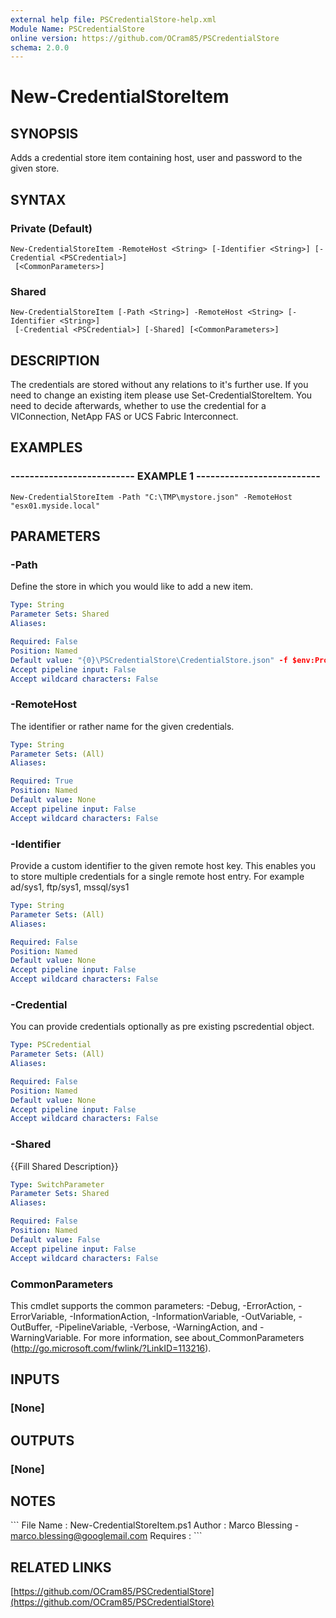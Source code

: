 ```yaml
---
external help file: PSCredentialStore-help.xml
Module Name: PSCredentialStore
online version: https://github.com/OCram85/PSCredentialStore
schema: 2.0.0
---
```


# New-CredentialStoreItem

## SYNOPSIS
Adds a credential store item containing host, user and password to the given store.

## SYNTAX

### Private (Default)
```
New-CredentialStoreItem -RemoteHost <String> [-Identifier <String>] [-Credential <PSCredential>]
 [<CommonParameters>]
```

### Shared
```
New-CredentialStoreItem [-Path <String>] -RemoteHost <String> [-Identifier <String>]
 [-Credential <PSCredential>] [-Shared] [<CommonParameters>]
```

## DESCRIPTION
The credentials are stored without any relations to it's further use.
If you need to change an existing
item please use Set-CredentialStoreItem.
You need to decide afterwards, whether to use the credential for
a VIConnection, NetApp FAS or UCS Fabric Interconnect.

## EXAMPLES

### -------------------------- EXAMPLE 1 --------------------------
```
New-CredentialStoreItem -Path "C:\TMP\mystore.json" -RemoteHost "esx01.myside.local"
```

## PARAMETERS

### -Path
Define the store in which you would like to add a new item.

```yaml
Type: String
Parameter Sets: Shared
Aliases: 

Required: False
Position: Named
Default value: "{0}\PSCredentialStore\CredentialStore.json" -f $env:ProgramData
Accept pipeline input: False
Accept wildcard characters: False
```

### -RemoteHost
The identifier or rather name for the given credentials.

```yaml
Type: String
Parameter Sets: (All)
Aliases: 

Required: True
Position: Named
Default value: None
Accept pipeline input: False
Accept wildcard characters: False
```

### -Identifier
Provide a custom identifier to the given remote host key.
This enables you to store multiple credentials
for a single remote host entry.
For example ad/sys1, ftp/sys1, mssql/sys1

```yaml
Type: String
Parameter Sets: (All)
Aliases: 

Required: False
Position: Named
Default value: None
Accept pipeline input: False
Accept wildcard characters: False
```

### -Credential
You can provide credentials optionally as pre existing pscredential object.

```yaml
Type: PSCredential
Parameter Sets: (All)
Aliases: 

Required: False
Position: Named
Default value: None
Accept pipeline input: False
Accept wildcard characters: False
```

### -Shared
{{Fill Shared Description}}

```yaml
Type: SwitchParameter
Parameter Sets: Shared
Aliases: 

Required: False
Position: Named
Default value: False
Accept pipeline input: False
Accept wildcard characters: False
```

### CommonParameters
This cmdlet supports the common parameters: -Debug, -ErrorAction, -ErrorVariable, -InformationAction, -InformationVariable, -OutVariable, -OutBuffer, -PipelineVariable, -Verbose, -WarningAction, and -WarningVariable. For more information, see about_CommonParameters (http://go.microsoft.com/fwlink/?LinkID=113216).

## INPUTS

### [None]

## OUTPUTS

### [None]

## NOTES
\`\`\`
File Name   : New-CredentialStoreItem.ps1
Author      : Marco Blessing - marco.blessing@googlemail.com
Requires    :
\`\`\`

## RELATED LINKS

[https://github.com/OCram85/PSCredentialStore](https://github.com/OCram85/PSCredentialStore)


